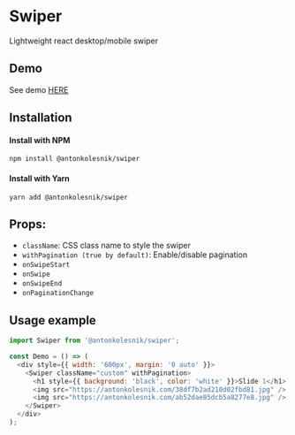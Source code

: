 # Swiper
Lightweight react desktop/mobile swiper

## Demo
See demo [HERE](https://antonkolesnik.com/swiper/)

## Installation

#### Install with NPM
```
npm install @antonkolesnik/swiper
```
#### Install with Yarn
```
yarn add @antonkolesnik/swiper
```

## Props:
* `className`: CSS class name to style the swiper
* `withPagination (true by default)`: Enable/disable pagination
* `onSwipeStart`
* `onSwipe`
* `onSwipeEnd`
* `onPaginationChange`

## Usage example

```js
import Swiper from '@antonkolesnik/swiper';

const Demo = () => (
  <div style={{ width: '600px', margin: '0 auto' }}>
    <Swiper className="custom" withPagination>
      <h1 style={{ background: 'black', color: 'white' }}>Slide 1</h1>
      <img src="https://antonkolesnik.com/38df7b2ad210d02fbd81.jpg" />
      <img src="https://antonkolesnik.com/ab52dae85dcb5a8277e8.jpg" />
    </Swiper>
  </div>
);
```